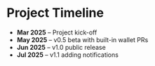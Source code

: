 
# Project Timeline

- **Mar 2025** – Project kick-off  
- **May 2025** – v0.5 beta with built-in wallet PRs  
- **Jun 2025** – v1.0 public release  
- **Jul 2025** – v1.1 adding notifications
